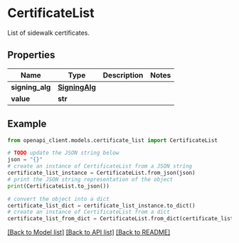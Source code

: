 # CertificateList

List of sidewalk certificates.

## Properties

Name | Type | Description | Notes
------------ | ------------- | ------------- | -------------
**signing_alg** | [**SigningAlg**](SigningAlg.md) |  | 
**value** | **str** |  | 

## Example

```python
from openapi_client.models.certificate_list import CertificateList

# TODO update the JSON string below
json = "{}"
# create an instance of CertificateList from a JSON string
certificate_list_instance = CertificateList.from_json(json)
# print the JSON string representation of the object
print(CertificateList.to_json())

# convert the object into a dict
certificate_list_dict = certificate_list_instance.to_dict()
# create an instance of CertificateList from a dict
certificate_list_from_dict = CertificateList.from_dict(certificate_list_dict)
```
[[Back to Model list]](../README.md#documentation-for-models) [[Back to API list]](../README.md#documentation-for-api-endpoints) [[Back to README]](../README.md)


